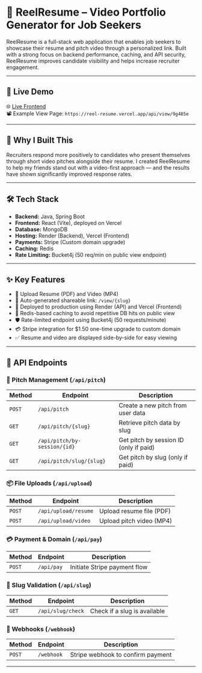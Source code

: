 # 🎥 ReelResume – Video Portfolio Generator for Job Seekers

ReelResume is a full-stack web application that enables job seekers to showcase their resume and pitch video through a personalized link. Built with a strong focus on backend performance, caching, and API security, ReelResume improves candidate visibility and helps increase recruiter engagement.

---

## 🚀 Live Demo
🌐 [Live Frontend](https://reel-resume.vercel.app/)  
📽️ Example View Page: `https://reel-resume.vercel.app/api/view/9g485e`

---

## 🧠 Why I Built This
Recruiters respond more positively to candidates who present themselves through short video pitches alongside their resume. I created ReelResume to help my friends stand out with a video-first approach — and the results have shown significantly improved response rates.

---

## 🛠 Tech Stack

- **Backend:** Java, Spring Boot
- **Frontend:** React (Vite), deployed on Vercel
- **Database:** MongoDB
- **Hosting:** Render (Backend), Vercel (Frontend)
- **Payments:** Stripe (Custom domain upgrade)
- **Caching:** Redis
- **Rate Limiting:** Bucket4j (50 req/min on public view endpoint)

---

## ✨ Key Features

- 📁 Upload Resume (PDF) and Video (MP4)
- 🔗 Auto-generated shareable link: `/view/{slug}`
- 🚀 Deployed to production using Render (API) and Vercel (Frontend)
- 🧠 Redis-based caching to avoid repetitive DB hits on public view
- 🛡️ Rate-limited endpoint using Bucket4j (50 requests/minute)
- 💳 Stripe integration for $1.50 one-time upgrade to custom domain
- ✅ Resume and video are displayed side-by-side for easy viewing

---

## 🔌 API Endpoints

### 🔄 Pitch Management (`/api/pitch`)
| Method | Endpoint                      | Description                                      |
|--------|-------------------------------|--------------------------------------------------|
| `POST` | `/api/pitch`                  | Create a new pitch from user data               |
| `GET`  | `/api/pitch/{slug}`           | Retrieve pitch data by slug                     |
| `GET`  | `/api/pitch/by-session/{id}`  | Get pitch by session ID (only if paid)          |
| `GET`  | `/api/pitch/slug/{slug}`      | Get pitch by slug (only if paid)                |

### 📦 File Uploads (`/api/upload`)
| Method | Endpoint                | Description               |
|--------|-------------------------|---------------------------|
| `POST` | `/api/upload/resume`    | Upload resume file (PDF) |
| `POST` | `/api/upload/video`     | Upload pitch video (MP4) |

### 💳 Payment & Domain (`/api/pay`)
| Method | Endpoint       | Description                    |
|--------|----------------|--------------------------------|
| `POST` | `/api/pay`     | Initiate Stripe payment flow   |

### 🔎 Slug Validation (`/api/slug`)
| Method | Endpoint              | Description                   |
|--------|-----------------------|-------------------------------|
| `GET`  | `/api/slug/check`     | Check if a slug is available |

### 🔁 Webhooks (`/webhook`)
| Method | Endpoint      | Description                          |
|--------|---------------|--------------------------------------|
| `POST` | `/webhook`    | Stripe webhook to confirm payment    |

---

